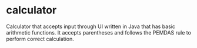 # calculator
Calculator that accepts input through UI written in Java that has basic arithmetic functions. It accepts parentheses and follows the PEMDAS rule to perform correct calculation.
